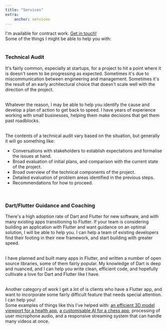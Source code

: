 ```yaml
---
title: "Services"
extra:
    anchor: services
---
```


I'm available for contract work. [Get in touch!](mailto:iamalexbaker@gmail.com)   
Some of the things I might be able to help you with:
<br><br>

### Technical Audit

It's fairly common, especially at startups, for a project to hit a point where it is doesn't seem to be progressing as expected. Sometimes it's due to miscommunication between engineering and management. Sometimes it's the result of an early architectural choice that doesn't scale well with the direction of the project.  
<br>

Whatever the reason, I may be able to help you identify the cause and develop a plan of action to get back to speed. I have years of experience working with small businesses, helping them make decisions that get them past roadblocks.  
<br>

The contents of a technical audit vary based on the situation, but generally it will go something like:
* Conversations with stakeholders to establish expectations and formalise the issues at hand.
* Broad evaluation of initial plans, and comparison with the current state of the project.
* Broad overview of the technical components of the project.
* Detailed evaluation of problem areas identified in the previous steps.
* Recommendations for how to proceed.

<br>

### Dart/Flutter Guidance and Coaching

There's a high adoption rate of Dart and Flutter for new software, and with many existing apps transitioning to Flutter. If your team is considering building an application with Flutter and want guidance on an optimal solution, I will be able to help you. I can help a team of existing developers find their footing in their new framework, and start building with greater speed.  
<br>

I have planned and built many apps in Flutter, and written a number of open source libraries, some of them fairly popular. My knowledge of Dart is deep and nuanced, and I can help you write clean, efficient code, and hopefully cultivate a love for Dart and Flutter like I have.   
<br>

Another category of work I get a lot of is clients who have a Flutter app, and want to incorporate some fairly difficult feature that needs special attention. I can help you!   
Some examples of things like this I've helped with: [an efficient 3D model viewport for a health app](https://inuba.com/en/), [a customisable AI for a chess app](https://twoplayerchess.com), processing of user microphone audio, and a responsive streaming system that can handle many videos at once.